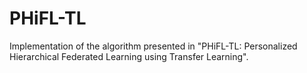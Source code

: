 # PHiFL-TL


Implementation of the algorithm presented in "PHiFL-TL: Personalized Hierarchical Federated Learning using Transfer Learning".
